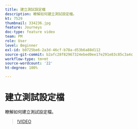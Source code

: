 ```yaml
---
title: 建立測試設定檔
description: 瞭解如何建立測試設定檔。
kt: 7529
thumbnail: 334236.jpg
feature: Journeys
doc-type: feature video
team: PM
role: User
level: Beginner
exl-id: b0725be6-2a3d-46cf-b78a-d53b6a88d112
source-git-commit: b2afc28f82967324ebed0ee17e291e83c85c3a4c
workflow-type: tm+mt
source-wordcount: '22'
ht-degree: 100%

---
```


# 建立測試設定檔

瞭解如何建立測試設定檔。

>[!VIDEO](https://video.tv.adobe.com/v/334236?quality=12&learn=on)
